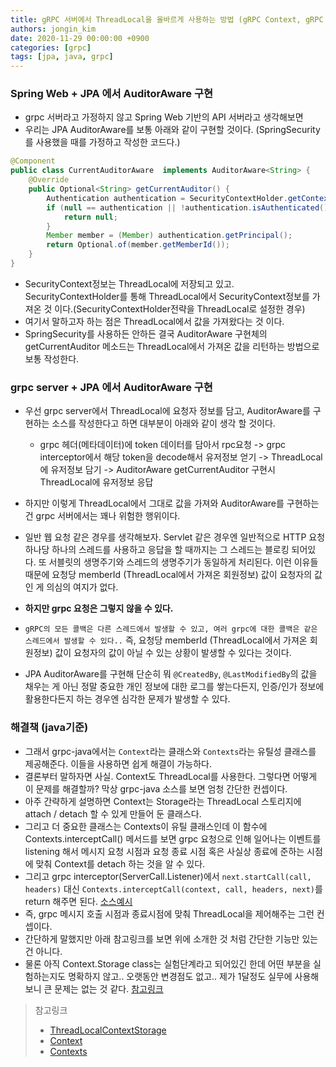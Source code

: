 ```yaml
---
title: gRPC 서버에서 ThreadLocal을 올바르게 사용하는 방법 (gRPC Context, gRPC + JPA AuditorAware)
authors: jongin_kim
date: 2020-11-29 00:00:00 +0900
categories: [grpc]
tags: [jpa, java, grpc]
---
```

### Spring Web + JPA 에서 AuditorAware 구현
- grpc 서버라고 가정하지 않고 Spring Web 기반의 API 서버라고 생각해보면
- 우리는 JPA AuditorAware를 보통 아래와 같이 구현할 것이다. (SpringSecurity를 사용했을 때를 가정하고 작성한 코드다.)
```java
@Component
public class CurrentAuditorAware  implements AuditorAware<String> {
    @Override
    public Optional<String> getCurrentAuditor() {
        Authentication authentication = SecurityContextHolder.getContext().getAuthentication();
        if (null == authentication || !authentication.isAuthenticated()) {
            return null;
        }
        Member member = (Member) authentication.getPrincipal();
        return Optional.of(member.getMemberId());
    }
}
```

- SecurityContext정보는 ThreadLocal에 저장되고 있고. SecurityContextHolder를 통해 ThreadLocal에서 SecurityContext정보를 가져온 것 이다.(SecurityContextHolder전략을 ThreadLocal로 설정한 경우)
- 여기서 말하고자 하는 점은 ThreadLocal에서 값을 가져왔다는 것 이다.
- SpringSecurity를 사용하든 안하든 결국 AuditorAware 구현체의 getCurrentAuditor 메소드는 ThreadLocal에서 가져온 값을 리턴하는 방법으로 보통 작성한다.

### grpc server + JPA 에서 AuditorAware 구현
- 우선 grpc server에서 ThreadLocal에 요청자 정보를 담고, AuditorAware를 구현하는 소스를 작성한다고 하면 대부분이 아래와 같이 생각 할 것이다.
	- grpc 헤더(메타데이터)에 token 데이터를 담아서 rpc요청 -> grpc interceptor에서 해당 token을 decode해서 유저정보 얻기 -> ThreadLocal에 유저정보 담기 -> AuditorAware getCurrentAuditor 구현시 ThreadLocal에 유저정보 응답

- 하지만 이렇게 ThreadLocal에서 그대로 값을 가져와 AuditorAware를 구현하는건 grpc 서버에서는 꽤나 위험한 행위이다.
- 일반 웹 요청 같은 경우를 생각해보자. Servlet 같은 경우엔 일반적으로 HTTP 요청 하나당 하나의 스레드를 사용하고 응답을 할 때까지는 그 스레드는 블로킹 되어있다. 또 서블릿의 생명주기와 스레드의 생명주기가 동일하게 처리된다. 이런 이유들 때문에 요청당 memberId (ThreadLocal에서 가져온 회원정보) 값이 요청자의 값인 게 의심의 여지가 없다.
- **하지만 grpc 요청은 그렇지 않을 수 있다.**
- `gRPC의 모든 콜백은 다른 스레드에서 발생할 수 있고, 여러 grpc에 대한 콜백은 같은 스레드에서 발생할 수 있다..` 즉, 요청당 memberId (ThreadLocal에서 가져온 회원정보) 값이 요청자의 값이 아닐 수 있는 상황이 발생할 수 있다는 것이다.
- JPA AuditorAware를 구현해 단순히 뭐 `@CreatedBy`, `@LastModifiedBy`의 값을 채우는 게 아닌 정말 중요한 개인 정보에 대한 로그를 쌓는다든지, 인증/인가 정보에 활용한다든지 하는 경우엔 심각한 문제가 발생할 수 있다.

### 해결책 (java기준)
- 그래서 grpc-java에서는 `Context`라는 클래스와 `Contexts`라는 유틸성 클래스를 제공해준다. 이들을 사용하면 쉽게 해결이 가능하다.
- 결론부터 말하자면 사실. Context도 ThreadLocal를 사용한다. 그렇다면 어떻게 이 문제를 해결할까? 막상 grpc-java 소스를 보면 엄청 간단한 컨셉이다.
- 아주 간략하게 설명하면 Context는 Storage라는 ThreadLocal 스토리지에 attach / detach 할 수 있게 만들어 둔 클래스다.
- 그리고 더 중요한 클래스는 Contexts이 유틸 클래스인데 이 함수에 Contexts.interceptCall() 메서드를 보면 grpc 요청으로 인해 일어나는 이벤트를 listening 해서 메시지 요청 시점과 요청 종료 시점 혹은 사실상 종료에 준하는 시점에 맞춰 Context를 detach 하는 것을 알 수 있다.
- 그리고 grpc interceptor(ServerCall.Listener)에서 `next.startCall(call, headers)` 대신 `Contexts.interceptCall(context, call, headers, next)`를 return 해주면 된다. [소스예시](https://github.com/grpc/grpc-java/blob/master/examples/example-jwt-auth/src/main/java/io/grpc/examples/jwtauth/JwtServerInterceptor.java#L43)
- 즉, grpc 메시지 호출 시점과 종료시점에 맞춰 ThreadLocal을 제어해주는 그런 컨셉이다. 
- 간단하게 말했지만 아래 참고링크를 보면 위에 소개한 것 처럼 간단한 기능만 있는건 아니다.
- 물론 아직 Context.Storage class는 실험단계라고 되어있긴 한데 어떤 부분을 실험하는지도 명확하지 않고.. 오랫동안 변경점도 없고.. 제가 1달정도 실무에 사용해보니 큰 문제는 없는 것 같다. [참고링크](https://github.com/grpc/grpc-java/issues/2462)

>참고링크
> - [ThreadLocalContextStorage](https://github.com/grpc/grpc-java/blob/3811ef3d22f90ae8da8200964d178cbd829ee9f8/context/src/main/java/io/grpc/ThreadLocalContextStorage.java#L25)
> - [Context](https://github.com/grpc/grpc-java/blob/3811ef3d22f90ae8da8200964d178cbd829ee9f8/context/src/main/java/io/grpc/Context.java#L99)
> - [Contexts](https://github.com/grpc/grpc-java/blob/3811ef3d22f90ae8da8200964d178cbd829ee9f8/api/src/main/java/io/grpc/Contexts.java#L25)
